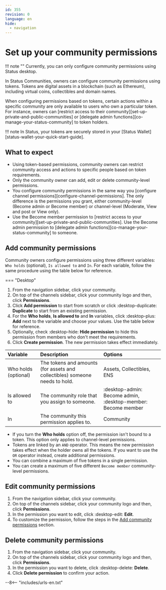 ```yaml
---
id: 355
revision: 0
language: en
hide:
  - navigation
---
```


# Set up your community permissions

!!! note ""
    Currently, you can only configure community permissions using Status desktop.

In Status Communities, owners can configure community permissions using tokens. Tokens are digital assets in a blockchain (such as Ethereum), including virtual coins, collectibles and domain names.

When configuring permissions based on tokens, certain actions within a specific community are only available to users who own a particular token. For instance, owners can [restrict access to their community][set-up-private-and-public-communities] or [delegate admin functions][co-manage-your-status-community] to token holders.

!!! note
    In Status, your tokens are securely stored in your [Status Wallet][status-wallet-your-quick-start-guide].

## What to expect

- Using token-based permissions, community owners can restrict community access and actions to specific people based on token requirements.
- Only the community owner can add, edit or delete community-level permissions.
- You configure community permissions in the same way you [configure channel permissions][configure-channel-permissions]. The only difference is the permissions you grant, either community-level (Become admin or Become member) or channel-level (Moderate, View and post or View only).
- Use the Become member permission to [restrict access to your community][set-up-private-and-public-communities]. Use the Become admin permission to [delegate admin functions][co-manage-your-status-community] to someone.

## Add community permissions

Community owners configure permissions using three different variables: `Who holds` (optional), `Is allowed to` and `In`. For each variable, follow the same procedure using the table below for reference.

=== "Desktop"

1. From the navigation sidebar, click your community.
1. On top of the channels sidebar, click your community logo and then, click **Permissions**.
1. Click **Add permission** to start from scratch or click :desktop-duplicate: **Duplicate** to start from an existing permission.
1. For the **Who holds**, **Is allowed to** and **In** variables, click :desktop-plus: **Add** next to the variable and choose your values. Use the table below for reference.
1. Optionally, check :desktop-hide: **Hide permission** to hide this permission from members who don't meet the requirements.
1. Click **Create permission**. The new permission takes effect immediately.

| Variable      | Description                                                                    | Options                               |
|:--------------|:-------------------------------------------------------------------------------|:--------------------------------------|
| Who holds (optional) | The tokens and amounts (for assets and collectibles) someone needs to hold. | Assets, Collectibles, ENS            |
| Is allowed to | The community role that you assign to someone.                                | :desktop-admin: Become admin, :desktop-member: Become member |
| In            | The community this permission applies to.                                      | Community                               |

- If you turn the **Who holds** option off, the permission isn't bound to a token. This option only applies to channel-level permissions.
- Tokens are linked by an `AND` operator. This means the new permission takes effect when the holder owns all the tokens. If you want to use the `OR` operator instead, create additional permissions.
- You can combine a maximum of five tokens in a single permission.
- You can create a maximum of five different `Become member` community-level permissions.

## Edit community permissions

1. From the navigation sidebar, click your community.
1. On top of the channels sidebar, click your community logo and then, click **Permissions**.
1. In the permission you want to edit, click :desktop-edit: **Edit**.
1. To customize the permission, follow the steps in the [Add community permissions](#add-community-permissions) section.

## Delete community permissions

1. From the navigation sidebar, click your community.
1. On top of the channels sidebar, click your community logo and then, click **Permissions**.
1. In the permission you want to delete, click :desktop-delete: **Delete**.
1. Click **Delete permission** to confirm your action.

--8<-- "includes/urls-en.txt"
